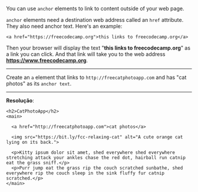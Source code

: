 You can use `anchor` elements to link to content outside of your web page.

`anchor` elements need a destination web address called an `href` attribute. They also need anchor text. Here's an example:

`<a href="https://freecodecamp.org">this links to freecodecamp.org</a>`

Then your browser will display the text "**this links to freecodecamp.org**" as a link you can click. And that link will take you to the web address **https://www.freecodecamp.org**.

---
Create an `a` element that links to `http://freecatphotoapp.com` and has "cat photos" as its `anchor text`.

---
**Resolução**:
```
<h2>CatPhotoApp</h2>
<main>
  
  <a href="http://freecatphotoapp.com">cat photos</a>
  
  <img src="https://bit.ly/fcc-relaxing-cat" alt="A cute orange cat lying on its back.">
  
  <p>Kitty ipsum dolor sit amet, shed everywhere shed everywhere stretching attack your ankles chase the red dot, hairball run catnip eat the grass sniff.</p>
  <p>Purr jump eat the grass rip the couch scratched sunbathe, shed everywhere rip the couch sleep in the sink fluffy fur catnip scratched.</p>
</main>
```